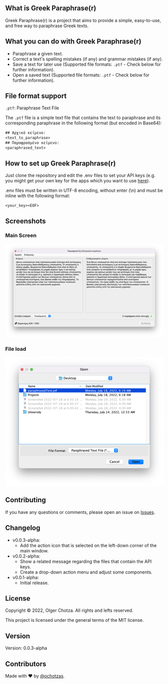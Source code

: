 ## What is Greek Paraphrase(r)

Greek Paraphrase(r) is a project that aims to provide a simple, easy-to-use, and free way to paraphrase Greek texts.

## What you can do with Greek Paraphrase(r)

- Paraphrase a given text.
- Correct a text's spelling mistakes (if any) and grammar mistakes (if any).
- Save a text for later use (Supported file formats: `.ptf` - Check below for further information).
- Open a saved text (Supported file formats: `.ptf` - Check below for further information).

## File format support

`.ptf`: Paraphrase Text File

The `.ptf` file is a simple text file that contains the text to paraphrase and its corresponding paraphrase in the following format (but encoded in Base64):

```
## Αρχικό κείμενο:
<text_to_paraphrase>
## Παραφρασμένο κείμενο:
<paraphrased_text>
```

## How to set up Greek Paraphrase(r)

Just clone the repository and edit the .env files to set your API keys (e.g. you might get your own key for the apps which you want to use [here](https://rapidapi.com/hub)).

.env files must be written in UTF-8 encoding, without enter (\n) and must be inline with the following format:

```
<your_key><EOF>
```


## Screenshots

### Main Screen
<img src="https://raw.githubusercontent.com/ochotzas/GreekParaphraserDesktop/main/screenshots/main_screen_on_action.png" width="600">

### File load
<img src="https://raw.githubusercontent.com/ochotzas/GreekParaphraserDesktop/main/screenshots/file_load.png" width="600">

## Contributing

If you have any questions or comments, please open an issue on [Issues](https://github.com/ochotzas/GreekParaphraserDesktop/issues).

## Changelog

- v0.0.3-alpha:
  * Add the action icon that is selected on the left-down corner of the main window.
- v0.0.2-alpha:
  * Show a related message regarding the files that contain the API keys.
  * Create a drop-down action menu and adjust some components.
- v0.0.1-alpha:
  * Initial release.

## License

Copyright © 2022, Olger Chotza. All rights and lefts reserved.

This project is licensed under the general terms of the MIT license.

## Version

Version: 0.0.3-alpha

## Contributors

Made with ❤ by [@ochotzas](https://github.com/ochotzas).
